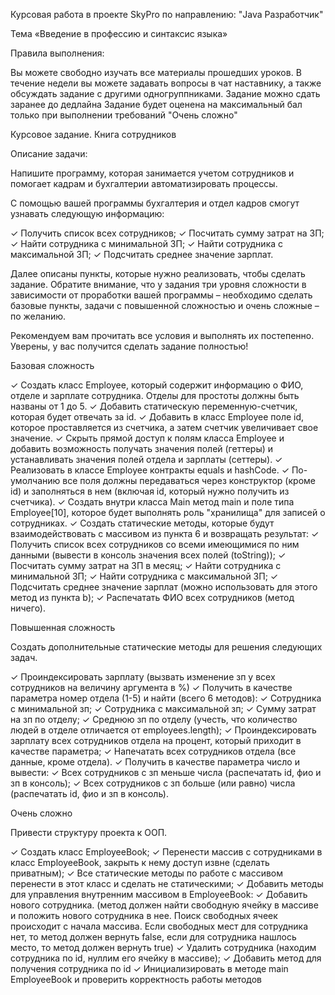 Курсовая работа в проекте SkyPro  по направлению: "Java Разработчик"

Тема «Введение в профессию и синтаксис языка»

Правила выполнения:

Вы можете свободно изучать все материалы прошедших уроков.
В течение недели вы можете задавать вопросы в чат наставнику, а также обсуждать задание с другими одногруппниками.
Задание можно сдать заранее до дедлайна
Задание будет оценена на максимальный бал только при выполнении требований "Очень сложно"

Курсовое задание. Книга сотрудников

Описание задачи:

Напишите программу, которая занимается учетом сотрудников и помогает кадрам и бухгалтерии автоматизировать процессы.

С помощью вашей программы бухгалтерия и отдел кадров смогут узнавать следующую информацию:

✓ Получить список всех сотрудников;
✓ Посчитать сумму затрат на ЗП;
✓ Найти сотрудника с минимальной ЗП;
✓ Найти сотрудника с максимальной ЗП;
✓ Подсчитать среднее значение зарплат.

Далее описаны пункты, которые нужно реализовать, чтобы сделать задание. Обратите внимание, что у задания три уровня сложности в зависимости от проработки вашей программы – необходимо сделать базовые пункты, задачи с повышенной сложностью и очень сложные – по желанию.

Рекомендуем вам прочитать все условия и выполнять их постепенно. Уверены, у вас получится сделать задание полностью!

Базовая сложность

  ✓ Создать класс Employee, который содержит информацию о ФИО, отделе и зарплате сотрудника. Отделы для простоты должны быть названы от 1 до 5.
  ✓ Добавить статическую переменную-счетчик, которая будет отвечать за id.
  ✓ Добавить в класс Employee поле id, которое проставляется из счетчика, а затем счетчик увеличивает свое значение.
  ✓ Скрыть прямой доступ к полям класса Employee и добавить возможность получать значения полей (геттеры) и устанавливать значения полей отдела и зарплаты (сеттеры).
  ✓ Реализовать в классе Employee контракты equals и hashCode.
  ✓ По-умолчанию все поля должны передаваться через конструктор (кроме id) и заполняться в нем (включая id, который нужно получить из счетчика).
  ✓ Создать внутри класса Main метод main и поле типа Employee[10], которое будет выполнять роль "хранилища" для записей о сотрудниках.
  ✓ Создать статические методы, которые будут взаимодействовать с массивом из пункта 6 и возвращать результат:
        ✓ Получить список всех сотрудников со всеми имеющимися по ним данными (вывести в консоль значения всех полей (toString));
        ✓ Посчитать сумму затрат на ЗП в месяц;
        ✓ Найти сотрудника с минимальной ЗП;
        ✓ Найти сотрудника с максимальной ЗП;
        ✓ Подсчитать среднее значение зарплат (можно использовать для этого метод из пункта b);
        ✓ Распечатать ФИО всех сотрудников (метод ничего).
    
Повышенная сложность

Создать дополнительные статические методы для решения следующих задач.

  ✓ Проиндексировать зарплату (вызвать изменение зп у всех сотрудников на величину аргумента в %)
  ✓ Получить в качестве параметра номер отдела (1-5) и найти (всего 6 методов):
  ✓ Сотрудника с минимальной зп;
  ✓ Сотрудника с максимальной зп;
  ✓ Сумму затрат на зп по отделу;
  ✓ Среднюю зп по отделу (учесть, что количество людей в отделе отличается от employees.length);
  ✓ Проиндексировать зарплату всех сотрудников отдела на процент, который приходит в качестве параметра;
  ✓ Напечатать всех сотрудников отдела (все данные, кроме отдела).
  ✓ Получить в качестве параметра число и вывести:
        ✓ Всех сотрудников с зп меньше числа (распечатать id, фио и зп в консоль);
        ✓ Всех сотрудников с зп больше (или равно) числа (распечатать id, фио и зп в консоль).

Очень сложно

Привести структуру проекта к ООП.

✓ Создать класс EmployeeBook;
✓ Перенести массив с сотрудниками в класс EmployeeBook, закрыть к нему доступ извне (сделать приватным);
✓ Все статические методы по работе с массивом перенести в этот класс и сделать не статическими;
✓ Добавить методы для управления внутренним массивом в EmployeeBook:
✓ Добавить нового сотрудника. (метод должен найти свободную ячейку в массиве и положить нового сотрудника в нее. Поиск свободных ячеек происходит с начала массива. Если свободных мест для сотрудника нет, то метод должен вернуть false, если для сотрудника нашлось место, то метод должен вернуть true)
✓ Удалить сотрудника (находим сотрудника по id, нуллим его ячейку в массиве);
✓ Добавить метод для получения сотрудника по id
✓ Инициализировать в методе main EmployeeBook и проверить корректность работы методов



